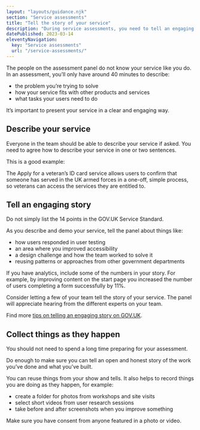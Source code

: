 ```yaml
---
layout: "layouts/guidance.njk"
section: "Service assessments"
title: "Tell the story of your service"
description: "During service assessments, you need to tell an engaging story of your service. Get some tips."
datePublished: 2023-03-14
eleventyNavigation:
  key: "Service assessments"
  url: "/service-assessments/"
---
```


The people on the assessment panel do not know your service like you do. In an assessment, you’ll only have around 40 minutes to describe:

- the problem you’re trying to solve
- how your service fits with other products and services
- what tasks your users need to do 

It’s important to present your service in a clear and engaging way.

## Describe your service

Everyone in the team should be able to describe your service if asked. You need to agree how to describe your service in one or two sentences. 

This is a good example: 

The Apply for a veteran’s ID card service allows users to confirm that someone has served in the UK armed forces in a one-off, simple process, so veterans can access the services they are entitled to.

## Tell an engaging story 

Do not simply list the 14 points in the GOV.UK Service Standard. 

As you describe and demo your service, tell the panel about things like:  

- how users responded in user testing
- an area where you improved accessibility 
- a design challenge and how the team worked to solve it
- reusing patterns or approaches from other government departments 

If you have analytics, include some of the numbers in your story. For example, by improving content on the start page you increased the number of users completing a form successfully by 11%. 

Consider letting a few of your team tell the story of your service. The panel will appreciate hearing from the different experts on your team.

Find more [tips on telling an engaging story on GOV.UK](https://services.blog.gov.uk/2020/10/12/service-demos-how-to-tell-the-story-of-your-service/). 

## Collect things as they happen

You should not need to spend a long time preparing for your assessment. 

Do enough to make sure you can tell an open and honest story of the work you’ve done and what you’ve built.

You can reuse things from your show and tells. It also helps to record things you are doing as they happen, for example:

- create a folder for photos from workshops and site visits
- select short videos from user research sessions
- take before and after screenshots when you improve something

Make sure you have consent from anyone featured in a photo or video. 
